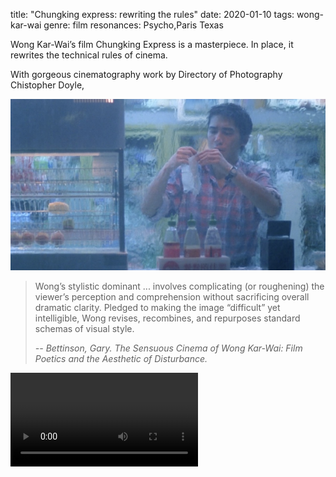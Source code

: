 title: "Chungking express: rewriting the rules"
date: 2020-01-10
tags: wong-kar-wai
genre: film
resonances: Psycho,Paris Texas

Wong Kar-Wai’s film Chungking Express is a masterpiece. In place, it rewrites the technical rules of cinema.

With gorgeous cinematography work by Directory of Photography Chistopher Doyle, 

![chungking-express](/static/img/post-images/chungking-express/chungking-express.jpg)

> Wong’s stylistic dominant ... involves complicating (or roughening) the viewer’s perception and comprehension without sacrificing overall dramatic clarity. Pledged to making the image “difficult” yet intelligible, Wong revises, recombines, and repurposes standard schemas of visual style.
>
> <cite> -- Bettinson, Gary. The Sensuous Cinema of Wong Kar-Wai: Film Poetics and the Aesthetic of Disturbance.</cite>

<video controls>
    <source src="{{ url_for('static', filename='vid/post-videos/chungking-express/chungking-express.mp4')}}"
            type="video/mp4">
    Sorry, your browser doesn't support embedded videos.
</video>
